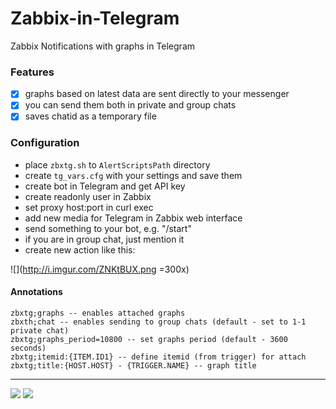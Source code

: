 # Zabbix-in-Telegram
Zabbix Notifications with graphs in Telegram

### Features
- [x] graphs based on latest data are sent directly to your messenger
- [x] you can send them both in private and group chats
- [x] saves chatid as a temporary file

### Configuration
 * place `zbxtg.sh` to `AlertScriptsPath` directory
 * create `tg_vars.cfg` with your settings and save them
  * create bot in Telegram and get API key
  * create readonly user in Zabbix
  * set proxy host:port in curl exec
 * add new media for Telegram in Zabbix web interface
 * send something to your bot, e.g. "/start"
  * if you are in group chat, just mention it
 * create new action like this:

![](http://i.imgur.com/ZNKtBUX.png =300x)
#### Annotations
```
zbxtg;graphs -- enables attached graphs
zbxth;chat -- enables sending to group chats (default - set to 1-1 private chat)
zbxtg;graphs_period=10800 -- set graphs period (default - 3600 seconds)
zbxtg;itemid:{ITEM.ID1} -- define itemid (from trigger) for attach
zbxtg;title:{HOST.HOST} - {TRIGGER.NAME} -- graph title
```

---

![](http://i.imgur.com/1T4aHuf.png)
![](http://i.imgur.com/5ZPyvoe.png)
